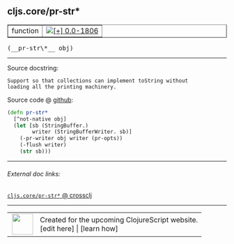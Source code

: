 ## cljs.core/pr-str\*



 <table border="1">
<tr>
<td>function</td>
<td><a href="https://github.com/cljsinfo/cljs-api-docs/tree/0.0-1806"><img valign="middle" alt="[+] 0.0-1806" title="Added in 0.0-1806" src="https://img.shields.io/badge/+-0.0--1806-lightgrey.svg"></a> </td>
</tr>
</table>


 <samp>
(__pr-str\*__ obj)<br>
</samp>

---





Source docstring:

```
Support so that collections can implement toString without
loading all the printing machinery.
```


Source code @ [github](https://github.com/clojure/clojurescript/blob/r2644/src/cljs/cljs/core.cljs#L418-L426):

```clj
(defn pr-str*
  [^not-native obj]
  (let [sb (StringBuffer.)
        writer (StringBufferWriter. sb)]
    (-pr-writer obj writer (pr-opts))
    (-flush writer)
    (str sb)))
```

<!--
Repo - tag - source tree - lines:

 <pre>
clojurescript @ r2644
└── src
    └── cljs
        └── cljs
            └── <ins>[core.cljs:418-426](https://github.com/clojure/clojurescript/blob/r2644/src/cljs/cljs/core.cljs#L418-L426)</ins>
</pre>

-->

---



###### External doc links:

[`cljs.core/pr-str*` @ crossclj](http://crossclj.info/fun/cljs.core.cljs/pr-str*.html)<br>

---

 <table>
<tr><td>
<img valign="middle" align="right" width="48px" src="http://i.imgur.com/Hi20huC.png">
</td><td>
Created for the upcoming ClojureScript website.<br>
[edit here] | [learn how]
</td></tr></table>

[edit here]:https://github.com/cljsinfo/cljs-api-docs/blob/master/cljsdoc/cljs.core/pr-strSTAR.cljsdoc
[learn how]:https://github.com/cljsinfo/cljs-api-docs/wiki/cljsdoc-files

<!--

This information was too distracting to show to readers, but I'll leave it
commented here since it is helpful to:

- pretty-print the data used to generate this document
- and show how to retrieve that data



The API data for this symbol:

```clj
{:ns "cljs.core",
 :name "pr-str*",
 :signature ["[obj]"],
 :history [["+" "0.0-1806"]],
 :type "function",
 :full-name-encode "cljs.core/pr-strSTAR",
 :source {:code "(defn pr-str*\n  [^not-native obj]\n  (let [sb (StringBuffer.)\n        writer (StringBufferWriter. sb)]\n    (-pr-writer obj writer (pr-opts))\n    (-flush writer)\n    (str sb)))",
          :title "Source code",
          :repo "clojurescript",
          :tag "r2644",
          :filename "src/cljs/cljs/core.cljs",
          :lines [418 426]},
 :full-name "cljs.core/pr-str*",
 :docstring "Support so that collections can implement toString without\nloading all the printing machinery."}

```

Retrieve the API data for this symbol:

```clj
;; from Clojure REPL
(require '[clojure.edn :as edn])
(-> (slurp "https://raw.githubusercontent.com/cljsinfo/cljs-api-docs/catalog/cljs-api.edn")
    (edn/read-string)
    (get-in [:symbols "cljs.core/pr-str*"]))
```

-->
